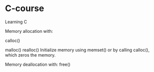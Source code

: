 # C-course
Learning C


Memory allocation with:

calloc()

malloc()
realloc()
Initialize memory using memset() or by calling calloc(), which zeros the memory.

Memory deallocation with:
free()



